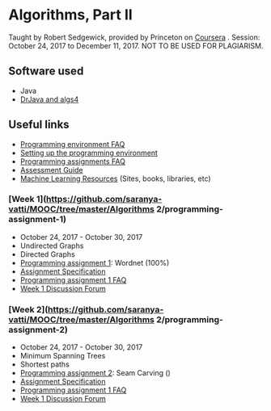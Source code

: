 # Algorithms, Part II

Taught by Robert Sedgewick, provided by Princeton on [Coursera](https://www.coursera.org/learn/algorithms-part2/) . Session: October 24, 2017 to December 11, 2017.
NOT TO BE USED FOR PLAGIARISM.

## Software used

* Java
* [DrJava and algs4](https://algs4.cs.princeton.edu/windows/)

## Useful links

* [Programming environment FAQ](http://www.csc.villanova.edu/~map/2053/s14/percolation/percolation-checklist.html)
* [Setting up the programming environment](https://algs4.cs.princeton.edu/windows/)
* [Programming assignments FAQ](https://www.cs.princeton.edu/courses/archive/fall15/cos226/assignments/faq.html)
* [Assessment Guide](https://www.coursera.org/learn/algorithms-part2/resources/EoHNB)
* [Machine Learning Resources](https://www.coursera.org/learn/machine-learning/resources/NrY2G) (Sites, books, libraries, etc)

### [Week 1](https://github.com/saranya-vatti/MOOC/tree/master/Algorithms 2/programming-assignment-1)

* October 24, 2017 - October 30, 2017
* Undirected Graphs
* Directed Graphs
* [Programming assignment 1](https://www.coursera.org/learn/algorithms-part2/programming/BCNsp/wordnet): Wordnet (100%)
* [Assignment Specification](http://coursera.cs.princeton.edu/algs4/assignments/wordnet.html)
* [Programming assignment 1 FAQ](http://coursera.cs.princeton.edu/algs4/checklists/wordnet.html)
* [Week 1 Discussion Forum](https://www.coursera.org/learn/algorithms-part2/discussions/weeks/1)

### [Week 2](https://github.com/saranya-vatti/MOOC/tree/master/Algorithms 2/programming-assignment-2)

* October 24, 2017 - October 30, 2017
* Minimum Spanning Trees
* Shortest paths
* [Programming assignment 2](https://www.coursera.org/learn/algorithms-part2/programming/cOdkz/seam-carving): Seam Carving ()
* [Assignment Specification](http://coursera.cs.princeton.edu/algs4/assignments/seam.html)
* [Programming assignment 1 FAQ](http://coursera.cs.princeton.edu/algs4/checklists/seam.html)
* [Week 1 Discussion Forum](https://www.coursera.org/learn/algorithms-part2/discussions/weeks/2)
